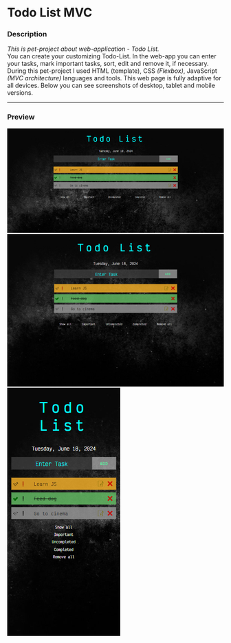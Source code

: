 # Todo List MVC

### Description

*This is pet-project about web-application - Todo List.* 
<br>
You can create your customizing Todo-List. In the web-app you can enter your tasks, mark important tasks, sort, edit and remove it, if necessary. 
During this pet-project I used HTML (template), CSS *(Flexbox)*, JavaScript *(MVC architecture)* languages and tools.
This web page is fully adaptive for all devices. Below you can see screenshots of desktop, tablet and mobile versions.
<hr>

### Preview
![Example: (design (figma))](screenshots/desktop.png)
![Example: (design (figma))](screenshots/tablet.png) ![Example: (design (figma))](screenshots/mobile.png)
